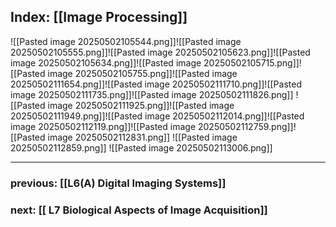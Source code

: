 ## Index: [[Image Processing]]

![[Pasted image 20250502105544.png]]![[Pasted image 20250502105555.png]]![[Pasted image 20250502105623.png]]![[Pasted image 20250502105634.png]]![[Pasted image 20250502105715.png]]![[Pasted image 20250502105755.png]]![[Pasted image 20250502111654.png]]![[Pasted image 20250502111710.png]]![[Pasted image 20250502111735.png]]![[Pasted image 20250502111826.png]]
![[Pasted image 20250502111925.png]]![[Pasted image 20250502111949.png]]![[Pasted image 20250502112014.png]]![[Pasted image 20250502112119.png]]![[Pasted image 20250502112759.png]]![[Pasted image 20250502112831.png]]
![[Pasted image 20250502112859.png]]
![[Pasted image 20250502113006.png]]


***
### previous: [[L6(A) Digital Imaging Systems]]
### next: [[  L7 Biological Aspects of Image Acquisition]]